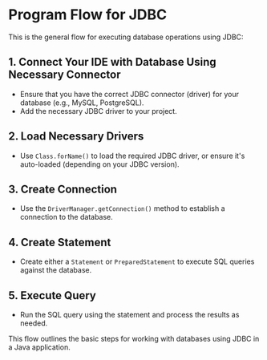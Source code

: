 # Program Flow for JDBC

This is the general flow for executing database operations using JDBC:

## 1. Connect Your IDE with Database Using Necessary Connector
- Ensure that you have the correct JDBC connector (driver) for your database (e.g., MySQL, PostgreSQL).
- Add the necessary JDBC driver to your project.

## 2. Load Necessary Drivers
- Use `Class.forName()` to load the required JDBC driver, or ensure it's auto-loaded (depending on your JDBC version).

## 3. Create Connection
- Use the `DriverManager.getConnection()` method to establish a connection to the database.

## 4. Create Statement
- Create either a `Statement` or `PreparedStatement` to execute SQL queries against the database.

## 5. Execute Query
- Run the SQL query using the statement and process the results as needed.

This flow outlines the basic steps for working with databases using JDBC in a Java application.